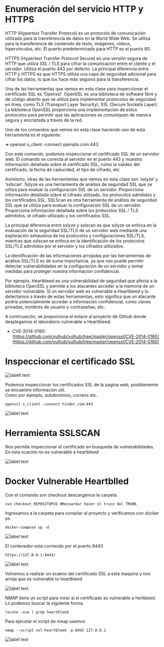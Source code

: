 # Enumeración del servicio HTTP y HTTPS

HTTP (Hypertext Transfer Protocol) es un protocolo de comunicación utilizado para la transferencia de datos en la World Wide Web. Se utiliza para la transferencia de contenido de texto, imágenes, videos, hipervínculos, etc. El puerto predeterminado para HTTP es el puerto 80.

HTTPS (Hypertext Transfer Protocol Secure) es una versión segura de HTTP que utiliza SSL / TLS para cifrar la comunicación entre el cliente y el servidor. Utiliza el puerto 443 por defecto. La principal diferencia entre HTTP y HTTPS es que HTTPS utiliza una capa de seguridad adicional para cifrar los datos, lo que los hace más seguros para la transferencia.

Una de las herramientas que vemos en esta clase para inspeccionar el certificado SSL es ‘Openssl‘. OpenSSL es una biblioteca de software libre y de código abierto que se utiliza para implementar protocolos de seguridad en línea, como TLS (Transport Layer Security), SSL (Secure Sockets Layer). La biblioteca OpenSSL proporciona una implementación de estos protocolos para permitir que las aplicaciones se comuniquen de manera segura y encriptada a través de la red.

Uno de los comandos que vemos en esta clase haciendo uso de esta herramienta es el siguiente:

➜ openssl s_client -connect ejemplo.com:443

Con este comando, podemos inspeccionar el certificado SSL de un servidor web. El comando se conecta al servidor en el puerto 443 y muestra información detallada sobre el certificado SSL, como la validez del certificado, la fecha de caducidad, el tipo de cifrado, etc.

Asimismo, otras de las herramientas que vemos en esta clase son ‘sslyze‘ y ‘sslscan‘. Sslyze es una herramienta de análisis de seguridad SSL que se utiliza para evaluar la configuración SSL de un servidor. Proporciona información detallada sobre el cifrado utilizado, los protocolos admitidos y los certificados SSL. SSLScan es otra herramienta de análisis de seguridad SSL que se utiliza para evaluar la configuración SSL de un servidor. Proporciona información detallada sobre los protocolos SSL / TLS admitidos, el cifrado utilizado y los certificados SSL.

La principal diferencia entre sslyze y sslscan es que sslyze se enfoca en la evaluación de la seguridad SSL/TLS de un servidor web mediante una exploración exhaustiva de los protocolos y configuraciones SSL/TLS, mientras que sslscan se enfoca en la identificación de los protocolos SSL/TLS admitidos por el servidor y los cifrados utilizados.

La identificación de las informaciones arrojadas por las herramientas de análisis SSL/TLS es de suma importancia, ya que nos puede permitir detectar vulnerabilidades en la configuración de un servidor y tomar medidas para proteger nuestra información confidencial.

Por ejemplo, Heartbleed es una vulnerabilidad de seguridad que afecta a la biblioteca OpenSSL y permite a los atacantes acceder a la memoria de un servidor vulnerable. Si un servidor web es vulnerable a Heartbleed y lo detectamos a través de estas herramientas, esto significa que un atacante podría potencialmente acceder a información confidencial, como claves privadas, nombres de usuario y contraseñas, etc.

A continuación, se proporciona el enlace al proyecto de Github donde desplegamos el laboratorio vulnerable a Heartbleed:

* CVE-2014-0160: [https://github.com/vulhub/vulhub/tree/master/openssl/CVE-2014-0160](https://github.com/vulhub/vulhub/tree/master/openssl/CVE-2014-0160)

# Inspeccionar el certificado SSL 

![labelt text](imgs/02.png)

Podemos inspeccionar los certificados SSL de la pagina web, posiblemente se encuentre información util.\
Como por ejemplo, subdominios, correos etc..

```
openssl s_client -connect tinder.com:443
```

![label text](imgs/01.png)

# Herramienta SSLSCAN

Nos permite inspeccionar el certificado en busqueda de vulnerabilidades.
En esta ocación no es vulnerable a heartbleed

![label text](imgs/03.png)

# Docker Vulnerable Heartblled

Con el comando svn checkout descargamos la carpeta.

```
svn checkout REPOSITOPIO #Recoardar hacer el truco del TRUNK
```

Ingresamos a la carpeta para compilar el proyecto y verificamos con docker ps

```
docker-compose up -d
```

![label text](imgs/04.png)

El contenedor esta corriendo por el puerto 8443

```
https://127.0.0.1:8443/
```

![label text](imgs/05.png)

Volvemos a realizar un scaeno del certificado SSL a esta maquina y nos arroja que es vulnerable to heartbleed

![label text](imgs/06.png)

NMAP tiene un script para mirar si el certificado es vulnerable a hertbleed. Lo podemos buscar la siguiente forma.

```
locate .nse | grep heartbleed
```

Para ejecutar el script de nmap usamos

```
nmap --script ssl-heartbleed -p 8443 127.0.0.1
```

![label text](imgs/07.png)

























































